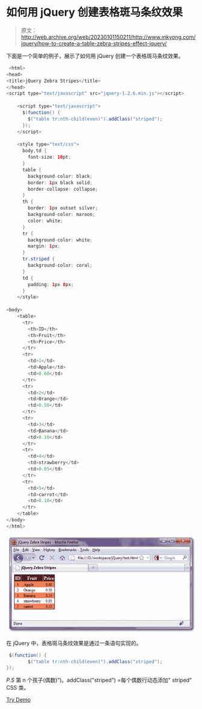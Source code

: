 # 如何用 jQuery 创建表格斑马条纹效果

> 原文：<http://web.archive.org/web/20230101150211/http://www.mkyong.com/jquery/how-to-create-a-table-zebra-stripes-effect-jquery/>

下面是一个简单的例子，展示了如何用 jQuery 创建一个表格斑马条纹效果。

```java
 <html>
<head>
<title>jQuery Zebra Stripes</title>
</head>
<script type="text/javascript" src="jquery-1.2.6.min.js"></script>

	<script type="text/javascript">
      $(function() {
        $("table tr:nth-child(even)").addClass("striped");
      });
    </script>

    <style type="text/css">
      body,td {
        font-size: 10pt;
      }
      table {
        background-color: black;
        border: 1px black solid;
        border-collapse: collapse;
      }
      th {
        border: 1px outset silver;
        background-color: maroon;
        color: white;
      }
      tr {
        background-color: white;
        margin: 1px;
      }
      tr.striped {
        background-color: coral;
      }
      td {
        padding: 1px 8px;
      }
    </style>

<body>
    <table>
      <tr>
        <th>ID</th>
        <th>Fruit</th>
        <th>Price</th>
      </tr>
      <tr>
        <td>1</td>
        <td>Apple</td>
        <td>0.60</td>
      </tr>
      <tr>
        <td>2</td>
        <td>Orange</td>
        <td>0.50</td>
      </tr>
      <tr>
        <td>3</td>
        <td>Banana</td>
        <td>0.10</td>
      </tr>
      <tr>
        <td>4</td>
        <td>strawberry</td>
        <td>0.05</td>
      </tr>
      <tr>
        <td>5</td>
        <td>carrot</td>
        <td>0.10</td>
      </tr>
    </table>
</body>
</html> 
```

![jquery-zebra-stripes](img/b4f1e720cb5e610263daeb2222c79890.png "jquery-zebra-stripes")

在 jQuery 中，表格斑马条纹效果是通过一条语句实现的。

```java
 $(function() {
        $("table tr:nth-child(even)").addClass("striped");
}); 
```

*P.S* 第 n 个孩子(偶数)”)。addClass("striped") =每个偶数行动态添加" striped" CSS 类。

[Try Demo](http://web.archive.org/web/20220618072947/http://www.mkyong.com/wp-content/uploads/jQuery/jQuery-zebra-stripes-effect.html)<input type="hidden" id="mkyong-current-postId" value="359">